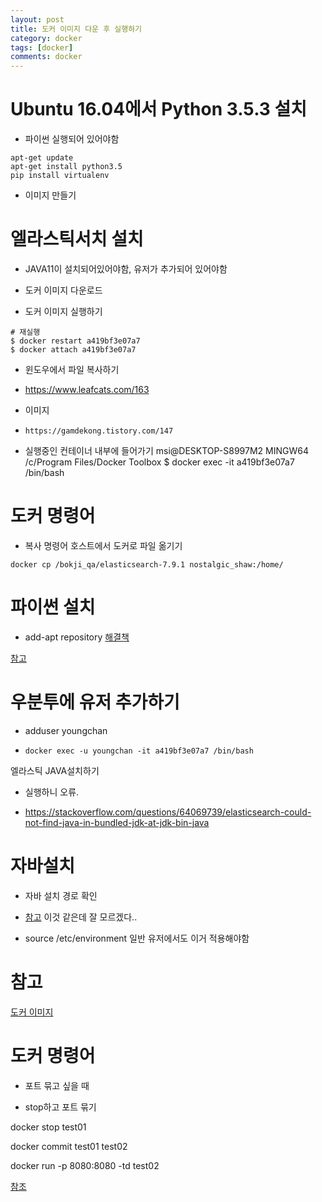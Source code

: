 ```yaml
---
layout: post
title: 도커 이미지 다운 후 실행하기
category: docker
tags: [docker]
comments: docker
---
```


# Ubuntu 16.04에서 Python 3.5.3 설치

- 파이썬 실행되어 있어야함

```console
apt-get update
apt-get install python3.5
pip install virtualenv
```
- 이미지 만들기

# 엘라스틱서치 설치

- JAVA11이 설치되어있어야함, 유저가 추가되어 있어야함

- 도커 이미지 다운로드

- 도커 이미지 실행하기

```
# 재실행
$ docker restart a419bf3e07a7
$ docker attach a419bf3e07a7
```

- 윈도우에서 파일 복사하기

- https://www.leafcats.com/163


- 이미지

- `https://gamdekong.tistory.com/147`


- 실행중인 컨테이너 내부에 들어가기
msi@DESKTOP-S8997M2 MINGW64 /c/Program Files/Docker Toolbox
$ docker exec -it a419bf3e07a7 /bin/bash 

# 도커 명령어

- 복사 명령어 호스트에서 도커로 파일 옮기기

```
docker cp /bokji_qa/elasticsearch-7.9.1 nostalgic_shaw:/home/
```

# 파이썬 설치

- add-apt repository
[해결책](https://nancom.tistory.com/119)

[참고](https://webisfree.com/2018-11-24/elasticsearch-%EC%97%98%EB%9D%BC%EC%8A%A4%ED%8B%B1%EC%84%9C%EC%B9%98-ubuntu-%ED%99%98%EA%B2%BD-%EC%84%A4%EC%B9%98%EB%B0%A9%EB%B2%95)

# 우분투에 유저 추가하기

- adduser youngchan

- `docker exec -u youngchan -it a419bf3e07a7 /bin/bash`


엘라스틱 JAVA설치하기

- 실행하니 오류.

- https://stackoverflow.com/questions/64069739/elasticsearch-could-not-find-java-in-bundled-jdk-at-jdk-bin-java


# 자바설치

- 자바 설치 경로 확인

- [참고](https://m.blog.naver.com/opusk/220985259485) 이것 같은데 잘 모르겠다..

- source /etc/environment 일반 유저에서도 이거 적용해야함

# 참고

[도커 이미지](http://blog.naver.com/PostView.nhn?blogId=foxrain93&logNo=220663874441&redirect=Dlog&widgetTypeCall=true)


# 도커 명령어

- 포트 묶고 싶을 때 

- stop하고 포트 묶기

docker stop test01

docker commit test01 test02

docker run -p 8080:8080 -td test02

[참조](https://stackoverflow.com/questions/19335444/how-do-i-assign-a-port-mapping-to-an-existing-docker-container)